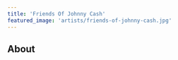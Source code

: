 ```yaml
---
title: 'Friends Of Johnny Cash'
featured_image: 'artists/friends-of-johnny-cash.jpg'
---
```


## About


